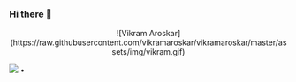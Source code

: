 ### Hi there 👋

<p align="center">
 ![Vikram Aroskar](https://raw.githubusercontent.com/vikramaroskar/vikramaroskar/master/assets/img/vikram.gif)
 </p>

<p align="center">
 
  <a href="https://twitter.com/intent/follow?screen_name=vikramaroskar&tw_p=followbutton"><img src="https://img.shields.io/twitter/follow/vikramaroskar?label=%40vikramaroskar&style=social"></a>  •
  
</p>


<!--
**vikramaroskar/vikramaroskar** is a ✨ _special_ ✨ repository because its `README.md` (this file) appears on your GitHub profile.

<p align="center">
  <img src="https://gpvc.arturio.dev/sw-yx" alt="profile views"> •  
  <a href="https://twitter.com/intent/follow?screen_name=swyx&tw_p=followbutton"><img src="https://img.shields.io/twitter/follow/swyx?label=%40swyx&style=social"></a>  •
  <a href="https://swyx.io">Blog</a> •
  <a href="https://twitter.com/intent/follow?screen_name=swyx&tw_p=followbutton">Twitter</a> •
  <a href="https://github.com/sw-yx/README">Work README</a> •
  <a href="https://learninpublic.org/?from=GH%20README">The Coding Career Handbook</a>
</p>

Here are some ideas to get you started:

- 🔭 I’m currently working on ...
- 🌱 I’m currently learning ...
- 👯 I’m looking to collaborate on ...
- 🤔 I’m looking for help with ...
- 💬 Ask me about ...
- 📫 How to reach me: ...
- 😄 Pronouns: ...
- ⚡ Fun fact: ...
-->
